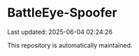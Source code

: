 # BattleEye-Spoofer

Last updated: 2025-06-04 02:24:26

This repository is automatically maintained.
